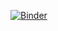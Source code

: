 [![Binder](https://mybinder.org/badge.svg)](https://mybinder.org/v2/gh/ngcouch/time-for-remorse/master)
